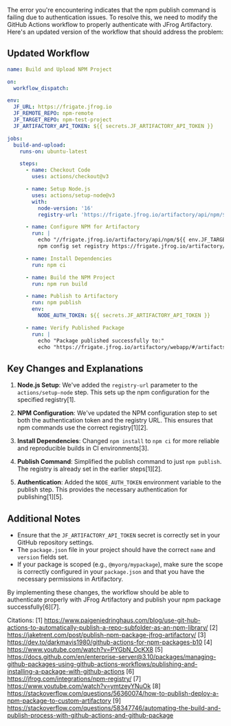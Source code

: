 The error you're encountering indicates that the npm publish command is failing due to authentication issues. To resolve this, we need to modify the GitHub Actions workflow to properly authenticate with JFrog Artifactory. Here's an updated version of the workflow that should address the problem:

## Updated Workflow

```yaml
name: Build and Upload NPM Project

on:
  workflow_dispatch:

env:
  JF_URL: https://frigate.jfrog.io
  JF_REMOTE_REPO: npm-remote
  JF_TARGET_REPO: npm-test-project
  JF_ARTIFACTORY_API_TOKEN: ${{ secrets.JF_ARTIFACTORY_API_TOKEN }}

jobs:
  build-and-upload:
    runs-on: ubuntu-latest

    steps:
      - name: Checkout Code
        uses: actions/checkout@v3

      - name: Setup Node.js
        uses: actions/setup-node@v3
        with:
          node-version: '16'
          registry-url: 'https://frigate.jfrog.io/artifactory/api/npm/${{ env.JF_TARGET_REPO }}/'

      - name: Configure NPM for Artifactory
        run: |
          echo "//frigate.jfrog.io/artifactory/api/npm/${{ env.JF_TARGET_REPO }}/:_authToken=${{ secrets.JF_ARTIFACTORY_API_TOKEN }}" > ~/.npmrc
          npm config set registry https://frigate.jfrog.io/artifactory/api/npm/${{ env.JF_TARGET_REPO }}/

      - name: Install Dependencies
        run: npm ci

      - name: Build the NPM Project
        run: npm run build

      - name: Publish to Artifactory
        run: npm publish
        env:
          NODE_AUTH_TOKEN: ${{ secrets.JF_ARTIFACTORY_API_TOKEN }}

      - name: Verify Published Package
        run: |
          echo "Package published successfully to:"
          echo "https://frigate.jfrog.io/artifactory/webapp/#/artifacts/browse/tree/General/${{ env.JF_TARGET_REPO }}"
```

## Key Changes and Explanations

1. **Node.js Setup**: We've added the `registry-url` parameter to the `actions/setup-node` step. This sets up the npm configuration for the specified registry[1].

2. **NPM Configuration**: We've updated the NPM configuration step to set both the authentication token and the registry URL. This ensures that npm commands use the correct registry[1][2].

3. **Install Dependencies**: Changed `npm install` to `npm ci` for more reliable and reproducible builds in CI environments[3].

4. **Publish Command**: Simplified the publish command to just `npm publish`. The registry is already set in the earlier steps[1][2].

5. **Authentication**: Added the `NODE_AUTH_TOKEN` environment variable to the publish step. This provides the necessary authentication for publishing[1][5].

## Additional Notes

- Ensure that the `JF_ARTIFACTORY_API_TOKEN` secret is correctly set in your GitHub repository settings.
- The `package.json` file in your project should have the correct `name` and `version` fields set.
- If your package is scoped (e.g., `@myorg/mypackage`), make sure the scope is correctly configured in your `package.json` and that you have the necessary permissions in Artifactory.

By implementing these changes, the workflow should be able to authenticate properly with JFrog Artifactory and publish your npm package successfully[6][7].

Citations:
[1] https://www.paigeniedringhaus.com/blog/use-git-hub-actions-to-automatically-publish-a-repo-subfolder-as-an-npm-library/
[2] https://jaketrent.com/post/publish-npm-package-jfrog-artifactory/
[3] https://dev.to/darkmavis1980/github-actions-for-npm-packages-b10
[4] https://www.youtube.com/watch?v=PYGbN_OcKX8
[5] https://docs.github.com/en/enterprise-server@3.10/packages/managing-github-packages-using-github-actions-workflows/publishing-and-installing-a-package-with-github-actions
[6] https://jfrog.com/integrations/npm-registry/
[7] https://www.youtube.com/watch?v=ymtzeyYNuOk
[8] https://stackoverflow.com/questions/56360074/how-to-publish-deploy-a-npm-package-to-custom-artifactory
[9] https://stackoverflow.com/questions/58347746/automating-the-build-and-publish-process-with-github-actions-and-github-package
